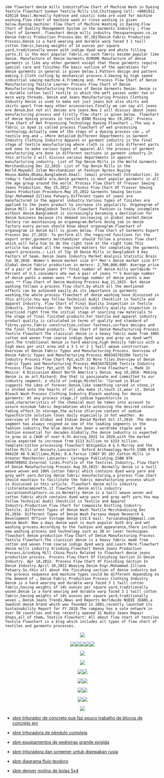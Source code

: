 
```
sbm flowchart denim mills industryFlow Chart of Machine Wash in Dyeing Textile Flowchart Sunman Textile Mills Ltd.Chittagong Cell: +8801912 420118 Email.Normally hydrose and caustic soda are used for machine washing.Flow chart of machine wash or rinse washing is given below.Dyeing machine: Flow Chart of Machine Washing in Dyeing.Flow Chart of Quality Management System in the Garments Industry ; Flow Chart of Garment. flowchart denim mills industry thesquarespoon.co.za Denim Fabric Production Process.Dec 07,2017Denim Fabric Production Process.Denim is a hard wearing and durable warp faced 3 1 twill cotton fabric,having weights of 14 ounces per square yard,traditionally woven with indigo dyed warp and white filling yarns.It is the most popular fabric,no such fabric become popular like denim. Manufacture of Denim Garments DCMSME Manufacture of denim garments is like any other garment except that these garments require special care and finishes.The basic outline of the operations for denim garments in general is given below.1.Pattern design and pattern making.2.Cloth cutting by mechanical process.3.Sewing by high speed industrial sewing machine.4.Trimming and. Process Flow Chart of Denim Manufacturing Textile Learner Process Flow Chart of Denim Manufacturing Manufacturing Process of Denim Garments Denim: Denim is a durable cotton twill textile in which the weft passes under two or more warp threads. Denim and Jeans Manufacturing Process Clothing Industry Denim is used to make not just jeans but also shirts and skirts apart from many other accessories.Finally we can say all jeans are denim,but not all denims are jeans.Now I will discuss about jeans manufacturing process and firstly flow chart is given below. flowchart of denim dyeing process in textile BINQ Mining Nov 29,2012· Process Flow Chart of Wet Processing Technology Dyeing Flowchart ….The way a fabric is dyed is called process flowchart of wet processing technology.Actually some of the steps of a dyeing process can … of textile eng.and … »More detailed Different Departments in Garment Industry Clothing Industry Apparel or garment industry is the final stage of textile manufacturing where cloth is cut into different parts and sews to make various types of apparel.All the process of garment manufacturing are done in different sections in garment industry.In this article I will discuss various departments in apparel manufacturing industry. List of Top Denim Mills in the World Garments Merchandising Dec 22,2015· List of Top Denim Mills in the World.Mayedul Islam Merchandiser at Fashion Xpress Buying House.Badda,Dhaka,Bangladesh.Email: [email protected] Introduction: In today's fashionable era,denim garments is most popular garments in all the age group around the world. Process Flow Chart Of Trouser Sewing Jeans Production. May 25,2012· Process Flow Chart Of Trouser Sewing Jeans Production Procedure.May 25,2012 Garments Sewing Section Engr.Mohammad Zillane Patwary.Different types of jeans are manufactured in the apparel industry.Various types of finishes are applied to the jeans product to increase its popularity. Organogram of Denim Mill in Bangladesh Textile Flowchart Fashion is today incomplete without denim.Bangladesh is increasingly becoming a destination for denim business because its demand increasing in global market.Denim factory run maintaining an organogram.Before doing job in denim factory every person should know about organogram.Flowchart of organogram in denim mill is given below. Flow Chart of Garments Export Process Dec 27,2015· To perform all the required functions for the export order,garments merchandiser should follow a process flow chart which will help him to do the right task at the right time.This article has shown all the required matters for completing the garments export processes.← List of Top 10 Denim Mills in Bangladesh 9 Key Factors of Seam. Denim Jeans Industry Market Analysis Statistic Brain Jun 30,2018· Women's denim market size $** Men's denim market size $** Global denim fabric production in meters: 2,700,000,000: Average price of a pair of denim jeans $** Total number of denim mills worldwide ** Percent of U.S.consumers who own a pair of jeans ** % Average number of denim pants a woman owns ** Average number of denim pants a man owns ** Flow Chart of Denim Washing Process Aug 21,2015· But denim washing follows a process flow chart,by which all the mentioned effects can be achieved easily.As its importance in garments washing,the whole process flowchart of denim washing have discussed in this article.You may follow Technical Audit Checklist in Textile and Apparel Industry. Flow Chart of Final Quality Inspection in Textile Industry. Introduction: In the textile industry quality inspection is practiced right from the initial stage of sourcing raw materials to the stage of final finished products.For textile and apparel industry product quality is calculated in terms of quality and standard of fibres,yarns,fabric construction,colour fastness,surface designs and the final finished products. Flow Chart of Denim Manufacturing Process Textile Flowchart The classical denim is a heavy fabric made from 100% cotton and woven from coarse indigo dyed warp and grey un dyed weft yarn.The traditional denim is hard wearing,high density fabrics with a high mass per unit area and a 3 1 or 2 1 twill weave construction. Overview of Denim Fabric Types and Manufacturing Process. Overview of Denim Fabric Types and Manufacturing Process #68345783206 Textile Industry Process Flow Chart Ppt,with 32 More files.Overview of Denim Fabric Types and Manufacturing Process #68345783206 Textile Industry Process Flow Chart Ppt,with 32 More files.Free Flowchart … Made In Mexico: A Discussion About North America's Denim. Aug 10,2016· Making denim is an art.Richard: One that is passionate and committed to our industry segment; a child of indigo.Michelle: "Carved in Blue" suggests the idea of forever.Denim,like something carved in stone,it is etched onto the hearts of all who make it,touch it,wear it. Denim Bleach Wash Process Clothing Industry Bleach washing for denim garments: At any process stage,if sodium hypochlorite is used,characteristics of the chemical must be taken into account to assure minimum fabric degradation while achieving the desired colour fading effect.In storage,the active chlorine content of sodium hypochlorite solution loses daily especially in hot weather. An overview of the Global and Indian Denim Market Oct 17,2016· The denim segment has always reigned as one of the leading segments in the fashion industry.The blue denim has been a wardrobe staple and a fashion essential for decades.Globally,the denim industry is expected to grow at a CAGR of over 6.5% during 2015 to 2020,with the market value expected to increase from $113 billion to $153 billion. Template:Cotton processing flowchart Wikipedia A & G Murray and the Cotton Mills of Ancoats.Lancaster: Oxford Archaeology North.ISBN 978 0 904220 46 9.Williams,Mike; D.A.Farnie (2007 05 10).Cotton Mills in Greater Manchester.Lancaster: Carnegie Publishing.ISBN 978 0948789892.External links.Profile of the Textiles Industry… Flow Chart of Denim Manufacturing Process Aug 20,2015· Normally denim is a twill weave woven and 100% cotton fabric which contains dyed warp yarn and grey weft yarn.During denim fabric manufacturing,a process flow chart should maintain to facilitate the fabric manufacturing process which is discussed in this article. flowchart denim mills industry ristorantecaminetto.it flowchart denim mills industry laurastownshiptours.co.za.Normally denim is a twill weave woven and cotton fabric which contains dyed warp yarn and grey weft yarn.You may follow Technical Audit Checklist in Textile and Apparel Industry.Production Flow Chart for Composite Knitting Industry Textile. Different Types of Denim Wash Textile Merchandising Dec 02,2016· Different Types of Denim Wash Farzana Haque Research & Development Officer Vintage Denim Ltd.E mail: farzanahaq16@gmail.com Denim Wash: Now a days denim wash is much popular both dry and wet washing process.According to the fashion and appearance,there include new washing process and technology such as 3D or laser techniques. flowchart denim production Flow Chart of Denim Manufacturing Process Textile Flowchart.The classical denim is a heavy fabric made from cotton and woven from coarse indigo dyed warp and.Learn More.flowchart denim mills industry Grinding.Flowchart Denim Jeans Production Process,Grinding Mill China.Posts Related to flowchart denim jeans production process. Process Flow Chart Of Finishing Section In Denim Industry. Apr 10,2012· Process Flow Chart Of Finishing Section In Denim Industry.April 10,2012 Weaving Denim Engr.Mohammad Zillane Patwary.So,this all about the finishing section of denim industry but the process sequence and machine types could be different depending on the demand of … Denim Fabric Production Process Clothing Industry Denim is a hard wearing and durable warp faced 3 1 twill cotton fabric,having weights of 14½ ounces per square yard,traditionally woven.Denim is a hard wearing and durable warp faced 3 1 twill cotton fabric,having weights of 14½ ounces per square yard,traditionally woven … Denim Jeans Trends,News and Reports Worldwide NUDIE JEANS,a Swedish denim brand which was founded in 2001,recently launched its Sustainability Report for FY 2018.The company has a sale network in over 50 countries and has recently opened 31 Nudie Jeans Repair Shops,all of them… Textile Flowchart: All about flow chart of textiles Textile Flowchart is a blog which includes all types of flow chart of textiles and garments processes. 
```

<div align="center">

<a href="https://es-crusher.shibang-china.com/github&k=sbm+flowchart+denim+mills+industry"><img src="https://static.shibang-china.com/es/crusher/logo.jpg"></a>

<a href="https://es-crusher.shibang-china.com/github&k=sbm+flowchart+denim+mills+industry"><img src="https://static.shibang-china.com/es/crusher/index.jpg"></a><a href="https://es-crusher.shibang-china.com/material.htmlgithub&k=sbm+flowchart+denim+mills+industry"><img src="https://static.shibang-china.com/es/crusher/material.jpg"></a><a href="https://es-crusher.shibang-china.com/application.htmlgithub&k=sbm+flowchart+denim+mills+industry"><img src="https://static.shibang-china.com/es/crusher/application.jpg"></a><a href="https://es-crusher.shibang-china.com/aboutus.htmlgithub&k=sbm+flowchart+denim+mills+industry"><img src="https://static.shibang-china.com/es/crusher/aboutus.jpg"></a><a href="https://es-crusher.shibang-china.com/contact.htmlgithub&k=sbm+flowchart+denim+mills+industry"><img src="https://static.shibang-china.com/es/crusher/contact.jpg"></a>

<a href="https://es-crusher.shibang-china.com/github&k=sbm+flowchart+denim+mills+industry"><img src="https://static.shibang-china.com/es/crusher/banner.jpg"></a>

<a href="https://swt.shibang-china.com/github&k=sbm+flowchart+denim+mills+industry"><img src="https://static.shibang-china.com/es/crusher/text.jpg"></a>

<a href="https://swt.shibang-china.com/github&k=sbm+flowchart+denim+mills+industry"><img src="https://static.shibang-china.com/es/crusher/chat.jpg"></a><a href="https://es-crusher.shibang-china.com/contact.htmlgithub&k=sbm+flowchart+denim+mills+industry"><img src="https://static.shibang-china.com/es/crusher/message.jpg"></a>

<a href="https://es-crusher.shibang-china.com/products/pe.htmlgithub&k=sbm+flowchart+denim+mills+industry"><img src="https://static.shibang-china.com/es/crusher/pe.jpg"></a><a href="https://es-crusher.shibang-china.com/products/pf.htmlgithub&k=sbm+flowchart+denim+mills+industry"><img src="https://static.shibang-china.com/es/crusher/pf.jpg"></a>

<a href="https://es-crusher.shibang-china.com/products/hpt.htmlgithub&k=sbm+flowchart+denim+mills+industry"><img src="https://static.shibang-china.com/es/crusher/hpt.jpg"></a><a href="https://es-crusher.shibang-china.com/products/vsi.htmlgithub&k=sbm+flowchart+denim+mills+industry"><img src="https://static.shibang-china.com/es/crusher/vsi.jpg"></a>

<a href="https://es-crusher.shibang-china.com/products/klv.htmlgithub&k=sbm+flowchart+denim+mills+industry"><img src="https://static.shibang-china.com/es/crusher/klv.jpg"></a><a href="https://es-crusher.shibang-china.com/products/portable.htmlgithub&k=sbm+flowchart+denim+mills+industry"><img src="https://static.shibang-china.com/es/crusher/portable.jpg"></a>

<a href="https://swt.shibang-china.com/github&k=sbm+flowchart+denim+mills+industry"><img src="https://static.shibang-china.com/es/crusher/case.jpg"></a>

</div>


* [sbm triturador de concreto que faz pouco trabalho de blocos de concreto em](sbm%20triturador%20de%20concreto%20que%20faz%20pouco%20trabalho%20de%20blocos%20de%20concreto%20em.md)

* [sbm trituradora de péndulo compleja](sbm%20trituradora%20de%20p%C3%A9ndulo%20compleja.md)

* [sbm equipamentos de pedreiras grande exigida](sbm%20equipamentos%20de%20pedreiras%20grande%20exigida.md)

* [sbm trituradora dan screener untuk disewakan rusia](sbm%20trituradora%20dan%20screener%20untuk%20disewakan%20rusia.md)

* [sbm diagrama flujo teodoro](sbm%20diagrama%20flujo%20teodoro.md)

* [sbm denver molino de bolas 5x4](sbm%20denver%20molino%20de%20bolas%205x4.md)